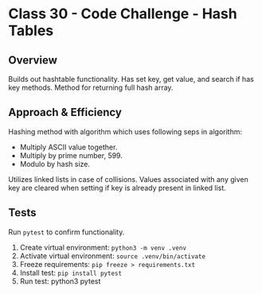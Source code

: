 # Class 30 - Code Challenge - Hash Tables

## Overview

Builds out hashtable functionality. Has set key, get value, and search if has key methods. Method for returning full hash array.

## Approach & Efficiency

Hashing method with algorithm which uses following seps in algorithm:

- Multiply ASCII value together.
- Multiply by prime number, 599.
- Modulo by hash size.

Utilizes linked lists in case of collisions. Values associated with any given key are cleared when setting if key is already present in linked list.

## Tests

Run `pytest` to confirm functionality.

1. Create virtual environment:  `python3 -m venv .venv`
2. Activate virtual environment: `source .venv/bin/activate`
3. Freeze requirements: `pip freeze > requirements.txt`
4. Install test: `pip install pytest`
5. Run test: python3 pytest
